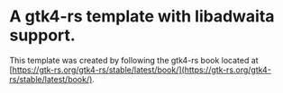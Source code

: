 # A gtk4-rs template with libadwaita support.
This template was created by following the gtk4-rs book located at [https://gtk-rs.org/gtk4-rs/stable/latest/book/](https://gtk-rs.org/gtk4-rs/stable/latest/book/).
